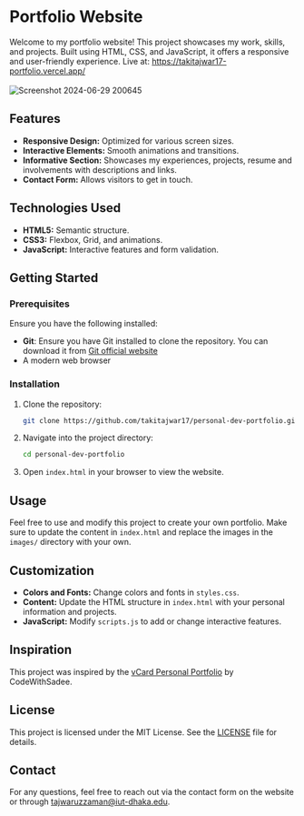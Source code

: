 # Portfolio Website

Welcome to my portfolio website! This project showcases my work, skills, and projects. Built using HTML, CSS, and JavaScript, it offers a responsive and user-friendly experience. Live at: https://takitajwar17-portfolio.vercel.app/
<br> <br>
![Screenshot 2024-06-29 200645](https://github.com/takitajwar17/personal-dev-portfolio/assets/111155827/d523bf89-ea0e-49c4-92bf-920644af8c7b)

## Features

- **Responsive Design:** Optimized for various screen sizes.
- **Interactive Elements:** Smooth animations and transitions.
- **Informative Section:** Showcases my experiences, projects, resume and involvements with descriptions and links.
- **Contact Form:** Allows visitors to get in touch.

## Technologies Used

- **HTML5:** Semantic structure.
- **CSS3:** Flexbox, Grid, and animations.
- **JavaScript:** Interactive features and form validation.

## Getting Started

### Prerequisites

Ensure you have the following installed:

- **Git**: Ensure you have Git installed to clone the repository. You can download it from [Git official website](https://git-scm.com/)
- A modern web browser

### Installation

1. Clone the repository:

   ```bash
   git clone https://github.com/takitajwar17/personal-dev-portfolio.git
   ```

2. Navigate into the project directory:

   ```bash
   cd personal-dev-portfolio
   ```

3. Open `index.html` in your browser to view the website.

## Usage

Feel free to use and modify this project to create your own portfolio. Make sure to update the content in `index.html` and replace the images in the `images/` directory with your own.

## Customization

- **Colors and Fonts:** Change colors and fonts in `styles.css`.
- **Content:** Update the HTML structure in `index.html` with your personal information and projects.
- **JavaScript:** Modify `scripts.js` to add or change interactive features.

## Inspiration

This project was inspired by the [vCard Personal Portfolio](https://github.com/codewithsadee/vcard-personal-portfolio) by CodeWithSadee.

## License

This project is licensed under the MIT License. See the [LICENSE](LICENSE) file for details.

## Contact

For any questions, feel free to reach out via the contact form on the website or through [tajwaruzzaman@iut-dhaka.edu](mailto:tajwaruzzaman@iut-dhaka.edu).
